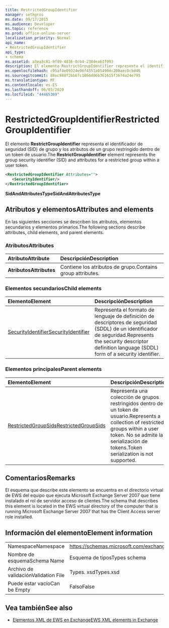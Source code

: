 ```yaml
---
title: RestrictedGroupIdentifier
manager: sethgros
ms.date: 09/17/2015
ms.audience: Developer
ms.topic: reference
ms.prod: office-online-server
localization_priority: Normal
api_name:
- RestrictedGroupIdentifier
api_type:
- schema
ms.assetid: a3ea3c81-9f99-4836-8cb4-2384ea63f093
description: El elemento RestrictGroupIdentifier representa el identificador de seguridad (SID) de grupo y los atributos de un grupo restringido dentro de un token de usuario.
ms.openlocfilehash: c95af4e09324e96f4551a05490dc200aec0cbd46
ms.sourcegitcommit: 88ec988f2bb67c1866d06b361615f3674a24e795
ms.translationtype: MT
ms.contentlocale: es-ES
ms.lasthandoff: 06/03/2020
ms.locfileid: "44465369"
---
```

# <a name="restrictedgroupidentifier"></a><span data-ttu-id="016f4-103">RestrictedGroupIdentifier</span><span class="sxs-lookup"><span data-stu-id="016f4-103">RestrictedGroupIdentifier</span></span>

<span data-ttu-id="016f4-104">El elemento **RestrictGroupIdentifier** representa el identificador de seguridad (SID) de grupo y los atributos de un grupo restringido dentro de un token de usuario.</span><span class="sxs-lookup"><span data-stu-id="016f4-104">The **RestrictGroupIdentifier** element represents the group security identifier (SID) and attributes for a restricted group within a user token.</span></span> 
  
```xml
<RestrictedGroupIdentifier Attributes="">
   <SecurityIdentifier/>
</RestrictedGroupIdentifier>
```

 <span data-ttu-id="016f4-105">**SidAndAttributesType**</span><span class="sxs-lookup"><span data-stu-id="016f4-105">**SidAndAttributesType**</span></span>
## <a name="attributes-and-elements"></a><span data-ttu-id="016f4-106">Atributos y elementos</span><span class="sxs-lookup"><span data-stu-id="016f4-106">Attributes and elements</span></span>

<span data-ttu-id="016f4-107">En las siguientes secciones se describen los atributos, elementos secundarios y elementos primarios.</span><span class="sxs-lookup"><span data-stu-id="016f4-107">The following sections describe attributes, child elements, and parent elements.</span></span>
  
### <a name="attributes"></a><span data-ttu-id="016f4-108">Atributos</span><span class="sxs-lookup"><span data-stu-id="016f4-108">Attributes</span></span>

|<span data-ttu-id="016f4-109">**Atributo**</span><span class="sxs-lookup"><span data-stu-id="016f4-109">**Attribute**</span></span>|<span data-ttu-id="016f4-110">**Descripción**</span><span class="sxs-lookup"><span data-stu-id="016f4-110">**Description**</span></span>|
|:-----|:-----|
|<span data-ttu-id="016f4-111">**Atributos**</span><span class="sxs-lookup"><span data-stu-id="016f4-111">**Attributes**</span></span> <br/> |<span data-ttu-id="016f4-112">Contiene los atributos de grupo.</span><span class="sxs-lookup"><span data-stu-id="016f4-112">Contains group attributes.</span></span>  <br/> |
   
### <a name="child-elements"></a><span data-ttu-id="016f4-113">Elementos secundarios</span><span class="sxs-lookup"><span data-stu-id="016f4-113">Child elements</span></span>

|<span data-ttu-id="016f4-114">**Elemento**</span><span class="sxs-lookup"><span data-stu-id="016f4-114">**Element**</span></span>|<span data-ttu-id="016f4-115">**Descripción**</span><span class="sxs-lookup"><span data-stu-id="016f4-115">**Description**</span></span>|
|:-----|:-----|
|[<span data-ttu-id="016f4-116">SecurityIdentifier</span><span class="sxs-lookup"><span data-stu-id="016f4-116">SecurityIdentifier</span></span>](securityidentifier.md) <br/> |<span data-ttu-id="016f4-117">Representa el formato de lenguaje de definición de descriptores de seguridad (SDDL) de un identificador de seguridad.</span><span class="sxs-lookup"><span data-stu-id="016f4-117">Represents the security descriptor definition language (SDDL) form of a security identifier.</span></span>  <br/> |
   
### <a name="parent-elements"></a><span data-ttu-id="016f4-118">Elementos principales</span><span class="sxs-lookup"><span data-stu-id="016f4-118">Parent elements</span></span>

|<span data-ttu-id="016f4-119">**Elemento**</span><span class="sxs-lookup"><span data-stu-id="016f4-119">**Element**</span></span>|<span data-ttu-id="016f4-120">**Descripción**</span><span class="sxs-lookup"><span data-stu-id="016f4-120">**Description**</span></span>|
|:-----|:-----|
|[<span data-ttu-id="016f4-121">RestrictedGroupSids</span><span class="sxs-lookup"><span data-stu-id="016f4-121">RestrictedGroupSids</span></span>](restrictedgroupsids.md) <br/> |<span data-ttu-id="016f4-122">Representa una colección de grupos restringidos dentro de un token de usuario.</span><span class="sxs-lookup"><span data-stu-id="016f4-122">Represents a collection of restricted groups within a user token.</span></span> <span data-ttu-id="016f4-123">No se admite la serialización de tokens.</span><span class="sxs-lookup"><span data-stu-id="016f4-123">Token serialization is not supported.</span></span>  <br/> |
   
## <a name="remarks"></a><span data-ttu-id="016f4-124">Comentarios</span><span class="sxs-lookup"><span data-stu-id="016f4-124">Remarks</span></span>

<span data-ttu-id="016f4-125">El esquema que describe este elemento se encuentra en el directorio virtual de EWS del equipo que ejecuta Microsoft Exchange Server 2007 que tiene instalado el rol de servidor acceso de clientes.</span><span class="sxs-lookup"><span data-stu-id="016f4-125">The schema that describes this element is located in the EWS virtual directory of the computer that is running Microsoft Exchange Server 2007 that has the Client Access server role installed.</span></span>
  
## <a name="element-information"></a><span data-ttu-id="016f4-126">Información del elemento</span><span class="sxs-lookup"><span data-stu-id="016f4-126">Element information</span></span>

|||
|:-----|:-----|
|<span data-ttu-id="016f4-127">Namespace</span><span class="sxs-lookup"><span data-stu-id="016f4-127">Namespace</span></span>  <br/> |https://schemas.microsoft.com/exchange/services/2006/types  <br/> |
|<span data-ttu-id="016f4-128">Nombre de esquema</span><span class="sxs-lookup"><span data-stu-id="016f4-128">Schema Name</span></span>  <br/> |<span data-ttu-id="016f4-129">Esquema de tipos</span><span class="sxs-lookup"><span data-stu-id="016f4-129">Types schema</span></span>  <br/> |
|<span data-ttu-id="016f4-130">Archivo de validación</span><span class="sxs-lookup"><span data-stu-id="016f4-130">Validation File</span></span>  <br/> |<span data-ttu-id="016f4-131">Types. xsd</span><span class="sxs-lookup"><span data-stu-id="016f4-131">Types.xsd</span></span>  <br/> |
|<span data-ttu-id="016f4-132">Puede estar vacío</span><span class="sxs-lookup"><span data-stu-id="016f4-132">Can be Empty</span></span>  <br/> |<span data-ttu-id="016f4-133">Falso</span><span class="sxs-lookup"><span data-stu-id="016f4-133">False</span></span>  <br/> |
   
## <a name="see-also"></a><span data-ttu-id="016f4-134">Vea también</span><span class="sxs-lookup"><span data-stu-id="016f4-134">See also</span></span>



- [<span data-ttu-id="016f4-135">Elementos XML de EWS en Exchange</span><span class="sxs-lookup"><span data-stu-id="016f4-135">EWS XML elements in Exchange</span></span>](ews-xml-elements-in-exchange.md)

